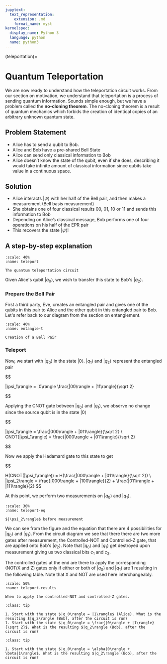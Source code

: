 ```yaml
---
jupytext:
  text_representation:
    extension: .md
    format_name: myst
kernelspec:
  display_name: Python 3
  language: python
  name: python3
---
```


(teleportation)=

# Quantum Teleportation

We are now ready to understand how the teleportation circuit works. From our section on motivation, we understand that teleportation is a process of sending quantum information. Sounds simple enough, but we have a problem called the **no-cloning theorem**. The no-cloning theorem is a result of quantum mechanics which forbids the creation of identical copies of an arbitrary unknown quantum state.

## Problem Statement

* Alice has to send a qubit to Bob. 
* Alice and Bob have a pre-shared Bell State
* Alice can send only classical information to Bob
* Alice doesn’t know the state of the qubit, even if she does, describing it would take infinite amount of classical information since qubits take value in a continuous space. 

## Solution
* Alice interacts $|\psi\rangle$ with her half of the Bell pair, and then makes a measurement (Bell basis measurement)
* She obtains one of four classical results 00, 01, 10 or 11 and sends this information to Bob
* Depending on Alice’s classical message, Bob performs one of four operations on his half of the EPR pair
* This recovers the state $|\psi\rangle$!

## A step-by-step explanation
```{figure} /_static/teleport.png
:scale: 40%
:name: teleport 

The quantum teleportation circuit
```
Given Alice's qubit $|q_0\rangle$, we wish to transfer this state to Bob's $|q_2\rangle$. 

### Prepare the Bell Pair
First a third party, Eve, creates an entangled pair and gives one of the qubits in this pair to Alice and the other qubit in this entangled pair to Bob. 
Let's refer back to our diagram from the section on entanglement.
```{figure} /_static/entangle-t.png
:scale: 40%
:name: entangle-t 

Creation of a Bell Pair

```

### Teleport
Now, we start with $|q_0\rangle$ in the state $|0\rangle$. $|q_1\rangle$ and $|q_2\rangle$ represent the entangled pair 

$$

|\psi_1\rangle = |0\rangle \frac{|00\rangle + |11\rangle}{\sqrt 2}

$$

Applying the CNOT gate between $|q_0\rangle$ and $|q_1\rangle$, we observe no change since the source qubit is in the state $|0\rangle$

$$

|\psi_1\rangle =  \frac{|000\rangle + |011\rangle}{\sqrt 2} \\
CNOT(|\psi_1\rangle) = \frac{|000\rangle + |011\rangle}{\sqrt 2}

$$

Now we apply the Hadamard gate to this state to get

$$

H(CNOT(|\psi_1\rangle)) = H(\frac{|000\rangle + |011\rangle}{\sqrt 2}) \\
|\psi_2\rangle = \frac{|000\rangle + |100\rangle}{2} +  \frac{|011\rangle + |111\rangle}{2}
$$

At this point, we perform two measurements on $|q_0\rangle$ and $|q_1\rangle$.  
```{figure} /_static/teleport-eq.png
:scale: 30%
:name: teleport-eq

$|\psi_2\rangle$ before measurement

```

We can see from the figure and the equation that there are 4 possibilities for $|q_0\rangle$ and $|q_1\rangle$.  From the circuit diagram we see that there there are two more gates after measurement, the Controlled-NOT and Controlled-Z gate, that are applied onto Bob's $|q_2\rangle$. Note that $|q_0\rangle$ and $|q_1\rangle$ get destroyed upon measurement giving us two classical bits $c_1$ and $c_2$.

The controlled gates at the end are there to apply the corresponding (NOT/X and Z) gates only if either or both of $|q_0\rangle$ and $|q_1\rangle$ are 1 resulting in the following table. Note that X and NOT are used here interchangeably. 

```{figure} /_static/teleport-results.png
:scale: 50%
:name: teleport-results

When to apply the controlled-NOT and controlled-Z gates.
```





```{admonition} Exercise: Practice with different states
:class: tip

1. Start with the state $|q_0\rangle = |1\rangle$ (Alice). What is the resulting $|q_2\rangle (Bob), after the circuit is run?
1. Start with the state $|q_0\rangle = \frac{|0\rangle + |1\rangle}{\sqrt 2}$. What is the resulting $|q_2\rangle (Bob), after the circuit is run?

```

```{admonition} Bonus Exercise
:class: tip

1. Start with the state $|q_0\rangle = \alpha|0\rangle + \beta|1\rangle$. What is the resulting $|q_2\rangle (Bob), after the circuit is run?

```